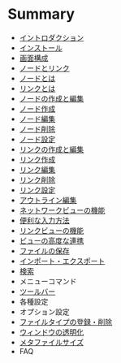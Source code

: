 # Summary

* [イントロダクション](README.md)
* [インストール](overview/install.md)
* [画面構成](overview/screen.md)
* [ノードとリンク](overview/node_and_link.md#ノードとリンク)
 * [ノードとは](overview/node_and_link.md#ノードとは)
 * [リンクとは](overview/node_and_link.md#リンクとは)
* [ノードの作成と編集](editing/edit_node.md#ノードの作成と編集)
 * [ノード作成](editing/edit_node.md#ノード作成)
 * [ノード編集](editing/edit_node.md#ノード編集)
 * [ノード削除](editing/edit_node.md#ノード削除)
 * [ノード設定](editing/edit_node.md#ノード設定)
* [リンクの作成と編集](editing/edit_link.md#リンクの作成と編集)
 * [リンク作成](editing/edit_link.md#リンク作成)
 * [リンク編集](editing/edit_link.md#リンク編集)
 * [リンク削除](editing/edit_link.md#リンク削除)
 * [リンク設定](editing/edit_link.md#リンク設定)
* [アウトライン編集](editing/edit_outline.md#アウトライン編集)
* [ネットワークビューの機能](features/network_view.md)
* [便利な入力方法](features/efficient_input_method.md)
* [リンクビューの機能](features/link_view.md)
* [ビューの高度な連携](features/advanced_cooperation.md)
* [ファイルの保存](features/save_file.md)
* [インポート・エクスポート](features/import_export.md)
* [検索](features/search.md)
* メニューコマンド
* [ツールバー](features/toolbar.md)
* 各種設定
 * オプション設定
 * [ファイルタイプの登録・削除](settings/filetype_registry.md)
 * [ウィンドウの透明化](settings/window_transparency.md)
 * [メタファイルサイズ](settings/metafile_size.md)
* FAQ
